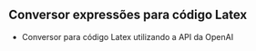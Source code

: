 ## Conversor expressões para código Latex

- Conversor para código Latex utilizando a API da OpenAI
